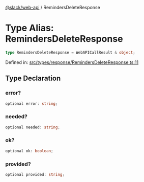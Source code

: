 [@slack/web-api](../index.md) / RemindersDeleteResponse

# Type Alias: RemindersDeleteResponse

```ts
type RemindersDeleteResponse = WebAPICallResult & object;
```

Defined in: [src/types/response/RemindersDeleteResponse.ts:11](https://github.com/slackapi/node-slack-sdk/blob/main/packages/web-api/src/types/response/RemindersDeleteResponse.ts#L11)

## Type Declaration

### error?

```ts
optional error: string;
```

### needed?

```ts
optional needed: string;
```

### ok?

```ts
optional ok: boolean;
```

### provided?

```ts
optional provided: string;
```
